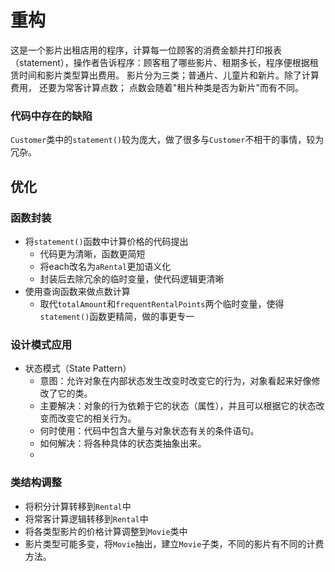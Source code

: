 # 重构
这是一个影片出租店用的程序，计算每一位顾客的消费金额并打印报表（statement），操作者告诉程序：顾客租了哪些影片、租期多长，程序便根据租赁时间和影片类型算出费用。
影片分为三类；普通片、儿童片和新片。除了计算费用，
还要为常客计算点数；
点数会随着"租片种类是否为新片"而有不同。


### 代码中存在的缺陷
 `Customer`类中的`statement()`较为庞大，做了很多与`Customer`不相干的事情，较为冗杂。



## 优化

### 函数封装
 - 将`statement()`函数中计算价格的代码提出
   - 代码更为清晰，函数更简短
   - 将each改名为`aRental`更加语义化
   - 封装后去除冗余的临时变量，使代码逻辑更清晰
 - 使用查询函数来做点数计算
   - 取代`totalAmount`和`frequentRentalPoints`两个临时变量，使得`statement()`函数更精简，做的事更专一
### 设计模式应用
 - 状态模式（State Pattern）
   - 意图：允许对象在内部状态发生改变时改变它的行为，对象看起来好像修改了它的类。
   - 主要解决：对象的行为依赖于它的状态（属性），并且可以根据它的状态改变而改变它的相关行为。
   - 何时使用：代码中包含大量与对象状态有关的条件语句。
   - 如何解决：将各种具体的状态类抽象出来。
   - 
### 类结构调整
 - 将积分计算转移到`Rental`中
 - 将常客计算逻辑转移到`Rental`中
 - 将各类型影片的价格计算调整到`Movie`类中
 - 影片类型可能多变，将`Movie`抽出，建立`Movie`子类，不同的影片有不同的计费方法。
